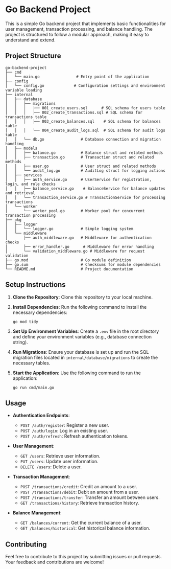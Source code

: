 # Go Backend Project

This is a simple Go backend project that implements basic functionalities for user management, transaction processing, and balance handling. The project is structured to follow a modular approach, making it easy to understand and extend.

## Project Structure

```
go-backend-project
├── cmd
│   └── main.go                # Entry point of the application
├── config
│   └── config.go             # Configuration settings and environment variable loading
├── internal
│   ├── database
│   │   ├── migrations
│   │   │   ├── 001_create_users.sql      # SQL schema for users table
│   │   │   ├── 002_create_transactions.sql # SQL schema for transactions table
│   │   │   ├── 003_create_balances.sql    # SQL schema for balances table
│   │   │   └── 004_create_audit_logs.sql  # SQL schema for audit logs table
│   │   └── db.go                # Database connection and migration handling
│   ├── models
│   │   ├── balance.go           # Balance struct and related methods
│   │   ├── transaction.go       # Transaction struct and related methods
│   │   ├── user.go              # User struct and related methods
│   │   └── audit_log.go         # AuditLog struct for logging actions
│   ├── services
│   │   ├── auth_service.go      # UserService for registration, login, and role checks
│   │   ├── balance_service.go    # BalanceService for balance updates and retrieval
│   │   └── transaction_service.go # TransactionService for processing transactions
│   └── worker
│       └── worker_pool.go       # Worker pool for concurrent transaction processing
├── pkg
│   ├── logger
│   │   └── logger.go            # Simple logging system
│   └── middleware
│       ├── auth_middleware.go   # Middleware for authentication checks
│       ├── error_handler.go      # Middleware for error handling
│       └── validation_middleware.go # Middleware for request validation
├── go.mod                       # Go module definition
├── go.sum                       # Checksums for module dependencies
└── README.md                    # Project documentation
```

## Setup Instructions

1. **Clone the Repository**: 
   Clone this repository to your local machine.

2. **Install Dependencies**: 
   Run the following command to install the necessary dependencies:
   ```
   go mod tidy
   ```

3. **Set Up Environment Variables**: 
   Create a `.env` file in the root directory and define your environment variables (e.g., database connection string).

4. **Run Migrations**: 
   Ensure your database is set up and run the SQL migration files located in `internal/database/migrations` to create the necessary tables.

5. **Start the Application**: 
   Use the following command to run the application:
   ```
   go run cmd/main.go
   ```

## Usage

- **Authentication Endpoints**:
  - `POST /auth/register`: Register a new user.
  - `POST /auth/login`: Log in an existing user.
  - `POST /auth/refresh`: Refresh authentication tokens.

- **User Management**:
  - `GET /users`: Retrieve user information.
  - `PUT /users`: Update user information.
  - `DELETE /users`: Delete a user.

- **Transaction Management**:
  - `POST /transactions/credit`: Credit an amount to a user.
  - `POST /transactions/debit`: Debit an amount from a user.
  - `POST /transactions/transfer`: Transfer an amount between users.
  - `GET /transactions/history`: Retrieve transaction history.

- **Balance Management**:
  - `GET /balances/current`: Get the current balance of a user.
  - `GET /balances/historical`: Get historical balance information.

## Contributing

Feel free to contribute to this project by submitting issues or pull requests. Your feedback and contributions are welcome!